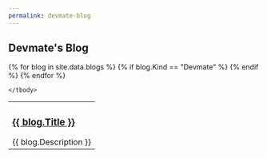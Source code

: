 ```yaml
---
permalink: devmate-blog
---
```


<h2>Devmate's Blog</h2>

<table>
	<tbody>
{% for blog in site.data.blogs %}
	{% if blog.Kind == "Devmate" %}
		<tr>
			<td>
				<h3><a href="{{ blog.Url }}">{{ blog.Title }}</a></h3>
				{{ blog.Description }}
			</td>
		</tr>
	{% endif %}
{% endfor %}
				
	</tbody>
</table>

